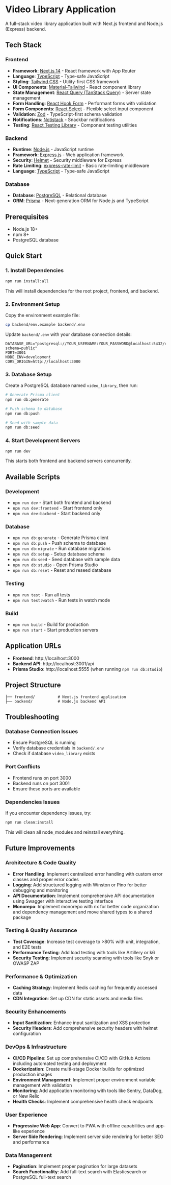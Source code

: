 # Video Library Application

A full-stack video library application built with Next.js frontend and Node.js (Express) backend.

## Tech Stack

### Frontend

- **Framework**: [Next.js 14](https://nextjs.org/) - React framework with App Router
- **Language**: [TypeScript](https://www.typescriptlang.org/) - Type-safe JavaScript
- **Styling**: [Tailwind CSS](https://tailwindcss.com/) - Utility-first CSS framework
- **UI Components**: [Material-Tailwind](https://material-tailwind.com/) - React component library
- **State Management**: [React Query (TanStack Query)](https://tanstack.com/query) - Server state management
- **Form Handling**: [React Hook Form](https://react-hook-form.com/) - Performant forms with validation
- **Form Components**: [React Select](https://react-select.com/) - Flexible select input component
- **Validation**: [Zod](https://zod.dev/) - TypeScript-first schema validation
- **Notifications**: [Notistack](https://notistack.com/) - Snackbar notifications
- **Testing**: [React Testing Library](https://testing-library.com/docs/react-testing-library/intro/) - Component testing utilities

### Backend

- **Runtime**: [Node.js](https://nodejs.org/) - JavaScript runtime
- **Framework**: [Express.js](https://expressjs.com/) - Web application framework
- **Security**: [Helmet](https://helmetjs.github.io/) - Security middleware for Express
- **Rate Limiting**: [express-rate-limit](https://www.npmjs.com/package/express-rate-limit) - Basic rate-limiting middleware
- **Language**: [TypeScript](https://www.typescriptlang.org/) - Type-safe JavaScript

### Database

- **Database**: [PostgreSQL](https://www.postgresql.org/) - Relational database
- **ORM**: [Prisma](https://www.prisma.io/) - Next-generation ORM for Node.js and TypeScript

## Prerequisites

- Node.js 18+
- npm 8+
- PostgreSQL database

## Quick Start

### 1. Install Dependencies

```bash
npm run install:all
```

This will install dependencies for the root project, frontend, and backend.

### 2. Environment Setup

Copy the environment example file:

```bash
cp backend/env.example backend/.env
```

Update `backend/.env` with your database connection details:

```env
DATABASE_URL="postgresql://YOUR_USERNAME:YOUR_PASSWORD@localhost:5432/video_library?schema=public"
PORT=3001
NODE_ENV=development
CORS_ORIGIN=http://localhost:3000
```

### 3. Database Setup

Create a PostgreSQL database named `video_library`, then run:

```bash
# Generate Prisma client
npm run db:generate

# Push schema to database
npm run db:push

# Seed with sample data
npm run db:seed
```

### 4. Start Development Servers

```bash
npm run dev
```

This starts both frontend and backend servers concurrently.

## Available Scripts

### Development

- `npm run dev` - Start both frontend and backend
- `npm run dev:frontend` - Start frontend only
- `npm run dev:backend` - Start backend only

### Database

- `npm run db:generate` - Generate Prisma client
- `npm run db:push` - Push schema to database
- `npm run db:migrate` - Run database migrations
- `npm run db:setup` - Setup database schema
- `npm run db:seed` - Seed database with sample data
- `npm run db:studio` - Open Prisma Studio
- `npm run db:reset` - Reset and reseed database

### Testing

- `npm run test` - Run all tests
- `npm run test:watch` - Run tests in watch mode

### Build

- `npm run build` - Build for production
- `npm run start` - Start production servers

## Application URLs

- **Frontend**: http://localhost:3000
- **Backend API**: http://localhost:3001/api
- **Prisma Studio**: http://localhost:5555 (when running `npm run db:studio`)

## Project Structure

```
├── frontend/          # Next.js frontend application
├── backend/           # Node.js backend API
```

## Troubleshooting

### Database Connection Issues

- Ensure PostgreSQL is running
- Verify database credentials in `backend/.env`
- Check if database `video_library` exists

### Port Conflicts

- Frontend runs on port 3000
- Backend runs on port 3001
- Ensure these ports are available

### Dependencies Issues

If you encounter dependency issues, try:

```bash
npm run clean:install
```

This will clean all node_modules and reinstall everything.

## Future Improvements

### Architecture & Code Quality

- **Error Handling**: Implement centralized error handling with custom error classes and proper error codes
- **Logging**: Add structured logging with Winston or Pino for better debugging and monitoring
- **API Documentation**: Implement comprehensive API documentation using Swagger with interactive testing interface
- **Monorepo**: Implement monorepo with nx for better code organization and dependency management and move shared types to a shared package

### Testing & Quality Assurance

- **Test Coverage**: Increase test coverage to >80% with unit, integration, and E2E tests
- **Performance Testing**: Add load testing with tools like Artillery or k6
- **Security Testing**: Implement security scanning with tools like Snyk or OWASP ZAP

### Performance & Optimization

- **Caching Strategy**: Implement Redis caching for frequently accessed data
- **CDN Integration**: Set up CDN for static assets and media files

### Security Enhancements

- **Input Sanitization**: Enhance input sanitization and XSS protection
- **Security Headers**: Add comprehensive security headers with helmet configuration

### DevOps & Infrastructure

- **CI/CD Pipeline**: Set up comprehensive CI/CD with GitHub Actions including automated testing and deployment
- **Dockerization**: Create multi-stage Docker builds for optimized production images
- **Environment Management**: Implement proper environment variable management with validation
- **Monitoring**: Add application monitoring with tools like Sentry, DataDog, or New Relic
- **Health Checks**: Implement comprehensive health check endpoints

### User Experience

- **Progressive Web App**: Convert to PWA with offline capabilities and app-like experience
- **Server Side Rendering**: Implement server side rendering for better SEO and performance

### Data Management

- **Pagination**: Implement proper pagination for large datasets
- **Search Functionality**: Add full-text search with Elasticsearch or PostgreSQL full-text search
